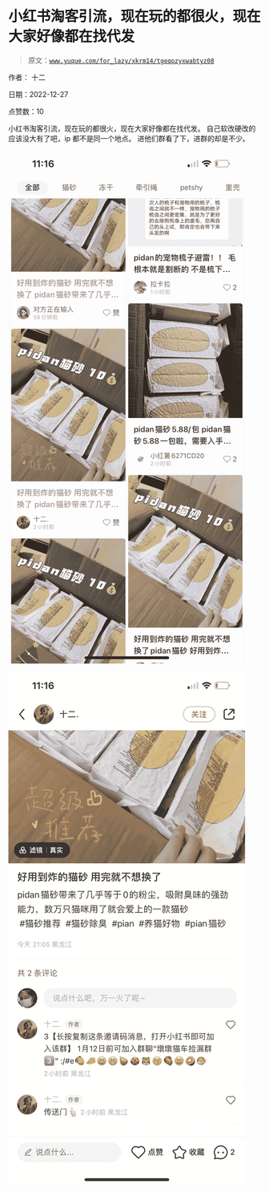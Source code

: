 # 小红书淘客引流，现在玩的都很火，现在大家好像都在找代发

> 原文：[`www.yuque.com/for_lazy/xkrm14/tgeqpzyxwabtyz08`](https://www.yuque.com/for_lazy/xkrm14/tgeqpzyxwabtyz08)

作者： 十二

日期：2022-12-27

点赞数：10

小红书淘客引流，现在玩的都很火，现在大家好像都在找代发。 自己软改硬改的应该没大有了吧，ip 都不是同一个地点。 进他们群看了下，进群的却是不少。

![](img/01268e4a63330ac8dd6363a7a5648bad.png)

![](img/29d7c6d9bbe4e6aa284eeb0954931fe1.png)

